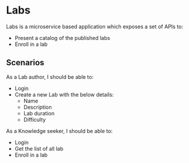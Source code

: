 # Labs

Labs is a microservice based application which exposes a set of APIs to:
  - Present a catalog of the published labs
  - Enroll in a lab

## Scenarios

As a Lab author, I should be able to:
  - Login
  - Create a new Lab with the below details:
    - Name
    - Description
    - Lab duration
    - Difficulty

As a Knowledge seeker, I should be able to:
  - Login
  - Get the list of all lab
  - Enroll in a lab

